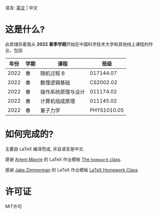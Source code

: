 <!--
 Copyright (c) 2022 Fr4nk1in-USTC
 
 This software is released under the MIT License.
 https://opensource.org/licenses/MIT
-->

语言: [英文](./README.md) | 中文

# 这是什么?
此库储存着我从 **2022 春季学期**开始在中国科学技术大学和其他线上课程的作业，包括

| 年份 | 学期 | 课程               | 班级        |
| ---- | ---- | ------------------ | ----------- |
| 2022 | 春   | 随机过程 B         | 017144.07   |
| 2022 | 春   | 数理逻辑基础       | CS2002.02   |
| 2022 | 春   | 操作系统原理与设计 | 011174.02   |
| 2022 | 春   | 计算机组成原理     | 011145.02   |
| 2022 | 春   | 量子力学           | PHYS1010.05 |

# 如何完成的?
主要由 LaTeX 编译而成, 并且语言是中文.


感谢 [Artem Mavrin](https://github.com/artemmavrin) 的 LaTeX 作业模板 [The `homework` class](https://github.com/artemmavrin/latex-homework).

感谢 [Jake Zimmerman](https://github.com/jez) 的 LaTeX 作业模板 [LaTeX Homework Class](https://github.com/jez/latex-homework-class).
# 许可证
MIT许可
